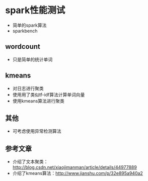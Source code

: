 # spark性能测试
- 简单的spark算法
- sparkbench

## wordcount
- 只是简单的统计单词

## kmeans
- 对日志进行聚类
- 使用用了类似tf-idf算法计算单词向量
- 使用kmeans算法进行聚类

## 其他
- 可考虑使用异常检测算法

## 参考文章
- 介绍了文本聚类：http://blog.csdn.net/xiaojimanman/article/details/44977889
- 介绍了kmeans算法：http://www.jianshu.com/p/32e895a940a2

